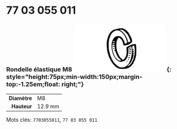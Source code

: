 # 77 03 055 011

### Rondelle élastique M8 ![](../assets/images/parts/spring_washer.png){: style="height:75px;min-width:150px;margin-top:-1.25em;float: right;"}

|   |   |
|---:|---|
**Diamètre** | M8
**Hauteur** |12.9 mm

Mots clés: `7703055011`, `77 03 055 011`
